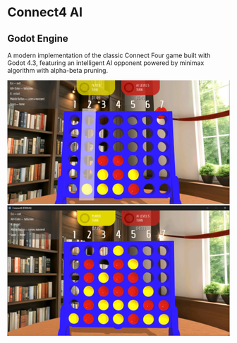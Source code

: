 # Connect4 AI
## Godot Engine
A modern implementation of the classic Connect Four game built with Godot 4.3, featuring an intelligent AI opponent powered by minimax algorithm with alpha-beta pruning.

![](screenshot1.png)
![](screenshot2.png)
